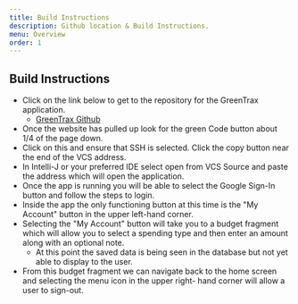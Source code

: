 ```yaml
---
title: Build Instructions
description: Github location & Build Instructions.
menu: Overview
order: 1
---
```



## Build Instructions

- Click on the link below to get to the repository for the GreenTrax application.
    - [GreenTrax Github](https://github.com/ddc-java-14/greentrax)
- Once the website has pulled up look for the green Code button about 1/4 of the page down.
- Click on this and ensure that SSH is selected. Click the copy button near the end of the VCS address.
- In Intelli-J or your preferred IDE select open from VCS Source and paste the address which will open the application.
- Once the app is running you will be able to select the Google Sign-In button and follow the steps to login.
- Inside the app the only functioning button at this time is the "My Account" button in the upper left-hand corner.
- Selecting the "My Account" button will take you to a budget fragment which will allow you to select a spending type and then enter an amount along with an optional note.
    - At this point the saved data is being seen in the database but not yet able to display to the user.
- From this budget fragment we can navigate back to the home screen and selecting the menu icon in the upper right- hand corner will allow a user to sign-out. 
